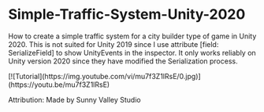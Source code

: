 # Simple-Traffic-System-Unity-2020
How to create a simple traffic system for a city builder type of game in Unity 2020. This is not suited for Unity 2019 since I use attribute [field: SerializeField] to show UnityEvents in the inspector. It only works reliably on Unity version 2020 since they have modified the Serialization process.
<p>
[![Tutorial](https://img.youtube.com/vi/mu7f3Z1lRsE/0.jpg)](https://youtu.be/mu7f3Z1lRsE)

<p>Attribution:
Made by Sunny Valley Studio
